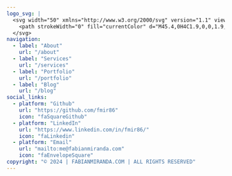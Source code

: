 ```yaml
---
logo_svg: |
  <svg width="50" xmlns="http://www.w3.org/2000/svg" version="1.1" viewBox="0 0 50.3 49.2" fill="currentColor">
    <path strokeWidth="0" fill="currentColor" d="M45.4,0H4C1.9,0,0,1.9,0,4v29.5l6.2-15h0l3.8-9.2c.5-1.3,2.2-2.4,3.9-2.4h35.3l-4.3,9.2c-.5,1.3-2.2,2.4-3.9,2.4h-19.7l-3.1,7.7h16.2l-4.3,9.2c-.5,1.3-2.2,2.3-3.9,2.3h-12.7l-3.9,9.9c-.2.5-.5.8-.9,1.6h37c2.1,0,3.9-1.8,3.9-3.9V4c0-2.1-1.8-4-3.9-4h-.3Z"/>
  </svg>
navigation:
  - label: "About"
    url: "/about"
  - label: "Services"
    url: "/services"
  - label: "Portfolio"
    url: "/portfolio"
  - label: "Blog"
    url: "/blog"
social_links:
  - platform: "Github"
    url: "https://github.com/fmir86"
    icon: "faSquareGithub"
  - platform: "LinkedIn"
    url: "https://www.linkedin.com/in/fmir86/"
    icon: "faLinkedin"
  - platform: "Email"
    url: "mailto:me@fabianmiranda.com"
    icon: "faEnvelopeSquare"
copyright: "© 2024 | FABIANMIRANDA.COM | ALL RIGHTS RESERVED"
---
```

